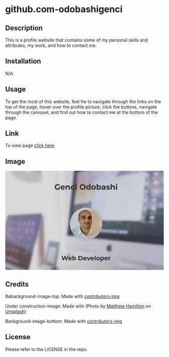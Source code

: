 # github.com-odobashigenci

## Description

This is a profile website that contains some of my personal skills and attributes, my work, and how to contact me. 


## Installation

N/A


## Usage

To get the most of this website, feel fre to navigate through the links on the top of the page, hover over the profile picture, click the buttons, navigate through the carousel, and find out how to contact me at the bottom of the page. 


## Link

To view page [click here](https://odobashigenci.github.io/github-profile-odobashigenci/)


## Image

![Preview image](Assets\Photo\Preview.jpg)


## Credits

Babackground-image-top: Made with [contributors-img](https://images.unsplash.com/photo-1496171367470-9ed9a91ea931?ixlib=rb-4.0.3&ixid=MnwxMjA3fDB8MHxzZWFyY2h8MTZ8fHdlYiUyMGRlc2lnbnxlbnwwfHwwfHw%3D&auto=format&fit=crop&w=500&q=60)

Under construction-image: Made with (Photo by <a href="https://unsplash.com/@thatsmrbio?utm_source=unsplash&utm_medium=referral&utm_content=creditCopyText">Matthew Hamilton</a> on <a href="https://unsplash.com/photos/v_CxSroHKWg?utm_source=unsplash&utm_medium=referral&utm_content=creditCopyText">Unsplash</a>)

Background-image-bottom: Made with [contributors-img](https://www.google.com/maps/vt/data=WlZ1ULO3gLN3XkbzVx1duAFxLLQRsc1Xlog5gzA6Zz0s972vF3HvGejLxldRzOBmB-NHryUEZqc0It-Va0NndT1yNFnR5-BBUVkkvZQutm2MhxPCl6TjkAFFmHX-iv_fbXa4ED3b23EgqUGJg8Cy54CvrLyYM79E9VED7Ie-ZeJY2t_wS1bdKZ5pGBe68WAonKC3jXPNGr27acieJTI-TZJg0gzKWZPVa1MUeOvdQoGt3hXsLkry816Wk141J1Z6SA)


## License

Please refer to the LICENSE in the repo.